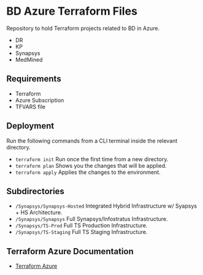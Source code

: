 # BD Azure Terraform Files

Repository to hold Terraform projects related to BD in Azure.

* DR
* KP
* Synapsys
* MedMined

## Requirements

* Terraform
* Azure Subscription
* TFVARS file

## Deployment

Run the following commands from a CLI terminal inside the relevant directory.

* `terraform init`  Run once the first time from a new directory.
* `terraform plan`  Shows you the changes that will be applied.
* `terraform apply` Applies the changes to the environment.

## Subdirectories

* `/Synapsys/Synapsys-Hosted` Integrated Hybrid Infrastructure w/ Syapsys + HS Architecture.
* `/Synapsys/Synapsys` Full Synapsys/Infostratus Infrastructure.
* `/Synapsys/TS-Prod` Full TS Production Infrastructure.
* `/Synapsys/TS-Staging` Full TS Staging Infrastructure.

## Terraform Azure Documentation

* [Terraform Azure](https://www.terraform.io/docs/providers/azurerm/index.html)